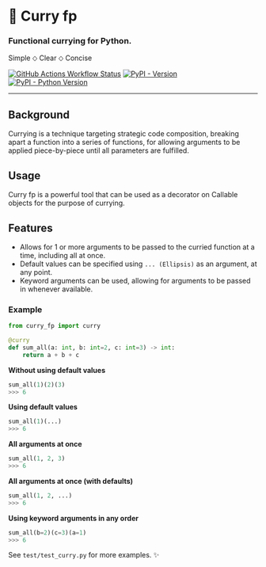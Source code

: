 # 🥘 Curry fp

### Functional currying for Python.
Simple ⬦ Clear ⬦ Concise

[![GitHub Actions Workflow Status](https://img.shields.io/github/actions/workflow/status/A-4S/curry-fp/python-app.yml?logo=github&label=unit%20test&style=for-the-badge)](https://github.com/A-4S/curry-fp/actions/workflows/python-app.yml) [![PyPI - Version](https://img.shields.io/pypi/v/curry-fp?style=for-the-badge)](https://pypi.org/project/curry-fp/) [![PyPI - Python Version](https://img.shields.io/pypi/pyversions/curry-fp?style=for-the-badge)](https://pypi.org/project/curry-fp/)

---
## Background
Currying is a technique targeting strategic code composition, breaking apart a function into a series of functions, for allowing arguments to be applied piece-by-piece until all parameters are fulfilled.

## Usage
Curry fp is a powerful tool that can be used as a decorator on Callable objects for the purpose of currying.

## Features
- Allows for 1 or more arguments to be passed to the curried function at a time, including all at once.
- Default values can be specified using ```... (Ellipsis)``` as an argument, at any point.
- Keyword arguments can be used, allowing for arguments to be passed in whenever available.

### Example
```python
from curry_fp import curry

@curry
def sum_all(a: int, b: int=2, c: int=3) -> int:
    return a + b + c
```
**Without using default values**
```python
sum_all(1)(2)(3)
>>> 6
```

**Using default values**
```python
sum_all(1)(...)
>>> 6
```

**All arguments at once**
```python
sum_all(1, 2, 3)
>>> 6
```

**All arguments at once (with defaults)**
```python
sum_all(1, 2, ...)
>>> 6
```

**Using keyword arguments in any order**
```python
sum_all(b=2)(c=3)(a=1)
>>> 6
```

See ```test/test_curry.py``` for more examples. ✨

